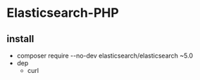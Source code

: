 # Elasticsearch-PHP

## install
- composer require --no-dev elasticsearch/elasticsearch ~5.0
- dep
    - curl
    